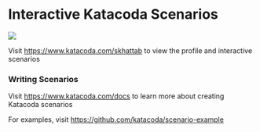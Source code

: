 # Interactive Katacoda Scenarios

[![](http://shields.katacoda.com/katacoda/skhattab/count.svg)](https://www.katacoda.com/skhattab "Get your profile on Katacoda.com")

Visit https://www.katacoda.com/skhattab to view the profile and interactive scenarios

### Writing Scenarios
Visit https://www.katacoda.com/docs to learn more about creating Katacoda scenarios

For examples, visit https://github.com/katacoda/scenario-example
